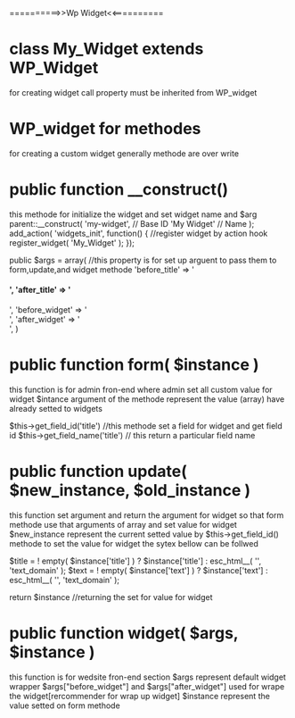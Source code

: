  ==========>>Wp Widget<<==========

# class My_Widget extends WP_Widget 
for creating widget call property must be inherited from WP_widget

# WP_widget for methodes
for creating a custom widget generally methode are over write

# public function __construct()
this methode for initialize the widget and set widget name and $arg
parent::__construct(
			'my-widget',  // Base ID
			'My Widget'   // Name
		);
add_action( 'widgets_init', function() { //register widget by action hook
			register_widget( 'My_Widget' );
		});

public $args = array( //this property is for set up arguent to pass them to form,update,and widget methode
		'before_title'  => '<h4 class="widgettitle">',
		'after_title'   => '</h4>',
		'before_widget' => '<div class="widget-wrap">',
		'after_widget'  => '</div></div>',
)


# public function form( $instance ) 
this function is for admin fron-end where admin set all custom value for widget
$intance argument of the methode represent the value (array) have already setted to widgets

$this->get_field_id('title') //this methode set a field for widget and get field id
$this->get_field_name('title') // this return a particular field name



# public function update( $new_instance, $old_instance )
this function set argument and return the argument for widget 
so that form methode use that arguments of array and set value for widget
$new_instance represent the current setted value by $this->get_field_id() methode
to set the value for widget the sytex bellow can be follwed

$title = ! empty( $instance['title'] ) ? $instance['title'] : esc_html__( '', 'text_domain' );
$text  = ! empty( $instance['text'] ) ? $instance['text'] : esc_html__( '', 'text_domain' );

return $instance //returning the set for value for widget

# public function widget( $args, $instance ) 
this function is for wedsite fron-end section
$args represent default widget wrapper
$args["before_widget"] and $args["after_widget"] used for wrape the widget[rercommender for wrap up widget]
$instance represent the value setted on form methode